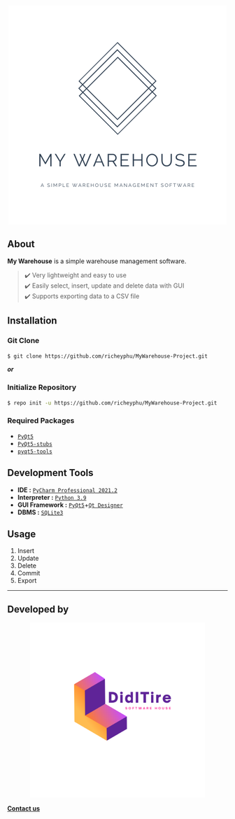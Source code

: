 <div align="center">
<img width="500" height="500" src="img/MyWarehouse-2.png" alt="My Warehouse Logo">
</div>

## About
**My Warehouse** is a simple warehouse management software.  
> ✔️ Very lightweight and easy to use  
> ✔️ Easily select, insert, update and delete data with GUI  
> ✔️ Supports exporting data to a CSV file  


## Installation
### Git Clone
```bash 
$ git clone https://github.com/richeyphu/MyWarehouse-Project.git
```
***or***
### Initialize Repository
```bash
$ repo init -u https://github.com/richeyphu/MyWarehouse-Project.git
```

### Required Packages
- [`PyQt5`](https://pypi.org/project/PyQt5/)
- [`PyQt5-stubs`](https://pypi.org/project/PyQt5-stubs/)
- [`pyqt5-tools`](https://pypi.org/project/pyqt5-tools/)


## Development Tools
- **IDE :** [`PyCharm Professional 2021.2`](https://www.jetbrains.com/pycharm/)
- **Interpreter :** [`Python 3.9`](https://www.python.org/downloads/release/python-390/)
- **GUI Framework :** [`PyQt5`](https://pypi.org/project/PyQt5/)+[`Qt Designer`](https://build-system.fman.io/qt-designer-download)
- **DBMS :** [`SQLite3`](https://www.sqlite.org/)

## Usage
1. Insert
2. Update
3. Delete
4. Commit
5. Export

---
## Developed by
<div align="center">
<img width="400" height="400" src="img/DidITire-1.png" alt="DidITire Logo">
</div>

[**Contact us**](mailto:support@diditire.house) <!-- just a placeholder :3 -->



<!-----------

You can use the [editor on GitHub](https://github.com/richeyphu/MyWarehouse-Project/edit/main/docs/index.md) to maintain and preview the content for your website in Markdown files.

Whenever you commit to this repository, GitHub Pages will run [Jekyll](https://jekyllrb.com/) to rebuild the pages in your site, from the content in your Markdown files.

### Markdown

Markdown is a lightweight and easy-to-use syntax for styling your writing. It includes conventions for

```markdown
Syntax highlighted code block

# Header 1
## Header 2
### Header 3

- Bulleted
- List

1. Numbered
2. List

**Bold** and _Italic_ and `Code` text

[Link](url) and ![Image](src)
```

For more details see [GitHub Flavored Markdown](https://guides.github.com/features/mastering-markdown/).

### Jekyll Themes

Your Pages site will use the layout and styles from the Jekyll theme you have selected in your [repository settings](https://github.com/richeyphu/MyWarehouse-Project/settings/pages). The name of this theme is saved in the Jekyll `_config.yml` configuration file.

### Support or Contact

Having trouble with Pages? Check out our [documentation](https://docs.github.com/categories/github-pages-basics/) or [contact support](https://support.github.com/contact) and we’ll help you sort it out.

------------>

